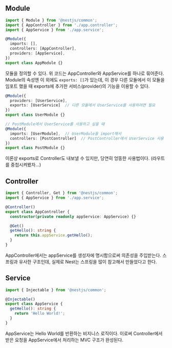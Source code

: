 ## Module
```ts
import { Module } from '@nestjs/common';
import { AppController } from './app.controller';
import { AppService } from './app.service';

@Module({
  imports: [],
  controllers: [AppController],
  providers: [AppService],
})
export class AppModule {}
```

모듈을 정의할 수 있다.  위 코드는 AppController와 AppService를 하나로 묶어준다.
Module의 속성엔 이 외에도 `exports: []`가 있는데, 이 경우 다른 모듈에서 이 모듈을 임포트 했을 때 exports에 추가한 서비스(provider)의 기능을 이용할 수 있다.

```ts
@Module({
  providers: [UserService],
  exports: [UserService]  // 다른 모듈에서 UserService를 사용하려면 필요
})
export class UserModule {}

// PostModule에서 UserService를 사용하고 싶을 때
@Module({
  imports: [UserModule],  // UserModule을 import해서
  controllers: [PostController]  // PostController에서 UserService 사용
})
export class PostModule {}
```

이론상 exports로 Controller도 내보낼 수 있지만, 당연히 엉뚱한 사용법이다. (라우트를 중첩시켜봤자...)

## Controller
```ts
import { Controller, Get } from '@nestjs/common';
import { AppService } from './app.service';

@Controller()
export class AppController {
  constructor(private readonly appService: AppService) {}

  @Get()
  getHello(): string {
    return this.appService.getHello();
  }
}
```

AppController에서는 appService를 생성자에 명시함으로써 의존성을 주입받는다. 스프링과 유사한 구조인데, 실제로 Nest는 스프링을 많이 참고해서 만들었다고 한다.

## Service
```ts
import { Injectable } from '@nestjs/common';

@Injectable()
export class AppService {
  getHello(): string {
    return 'Hello World!';
  }
}
```

AppService는 Hello World를 반환하는 비지니스 로직이다. 이로써 Controller에서 받은 요청을 AppService에서 처리하는 MVC 구조가 완성된다.
